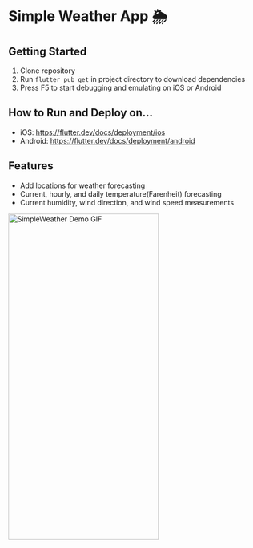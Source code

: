 # Simple Weather App 🌦

## Getting Started

1. Clone repository
2. Run `flutter pub get` in project directory to download dependencies
3. Press F5 to start debugging and emulating on iOS or Android

## How to Run and Deploy on...
- iOS: https://flutter.dev/docs/deployment/ios
- Android: https://flutter.dev/docs/deployment/android

## Features
- Add locations for weather forecasting
- Current, hourly, and daily temperature(Farenheit) forecasting
- Current humidity, wind direction, and wind speed measurements

<img src="https://github.com/shanjng/SimpleWeather/blob/master/app_test.gif" alt="SimpleWeather Demo GIF"
	title="SimpleWeather Demo" width="300" height="650" />
